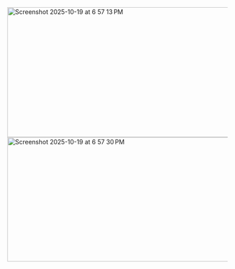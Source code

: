 <img width="888" height="297" alt="Screenshot 2025-10-19 at 6 57 13 PM" src="https://github.com/user-attachments/assets/37240b75-1099-47a5-8d03-8b7a7292b7d8" />


<img width="895" height="284" alt="Screenshot 2025-10-19 at 6 57 30 PM" src="https://github.com/user-attachments/assets/ad9185b3-05de-4832-854a-a7d87df26926" />
